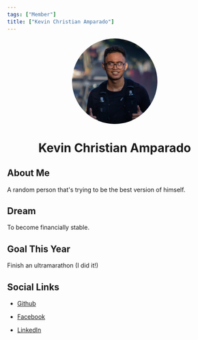 ```yaml
---
tags: ["Member"]
title: ["Kevin Christian Amparado"]
---
```


<TagLinks/>

<div align="center">
  <div style="border-radius: 50%; overflow: hidden; width: 200px; height: 200px;">
    <img src="../../images/amparado.jpg" width="200" height="200" style="object-fit: cover; width: 100%; height: 100%;" />
  </div>
</div>

<div align="center">
  <h1>Kevin Christian Amparado</h1>
</div>

<div style="text-align: justify;">
  <h2>About Me</h2>
  <p>A random person that's trying to be the best version of himself.</p>

  <h2>Dream</h2>
  <p>To become financially stable.</p>
  
  <h2>Goal This Year</h2>
  <p>Finish an ultramarathon (I did it!)</p>

  <h2>Social Links</h2>
  <ul>
    <li>
      <p>
        <a href="https://github.com/KevsterAmp">Github</a>
      </p>
    </li>
    <li>
      <p>
        <a href="https://www.facebook.com/Kevin.Christian.Amparado/">Facebook</a>
      </p>
    </li>
    <li>
      <p>
        <a href="https://www.linkedin.com/in/kevin-amparado/">LinkedIn</a>
      </p>
    </li>
  </ul>
</div>
